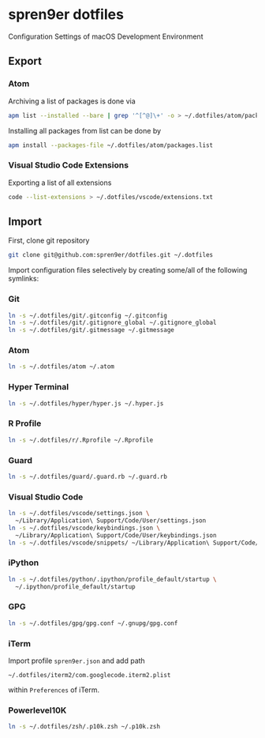 # spren9er dotfiles

Configuration Settings of macOS Development Environment

## Export

### Atom

Archiving a list of packages is done via

```bash
apm list --installed --bare | grep '^[^@]\+' -o > ~/.dotfiles/atom/packages.list
```
Installing all packages from list can be done by

```bash
apm install --packages-file ~/.dotfiles/atom/packages.list
```

### Visual Studio Code Extensions

Exporting a list of all extensions

```bash
code --list-extensions > ~/.dotfiles/vscode/extensions.txt
```

## Import

First, clone git repository

```bash
git clone git@github.com:spren9er/dotfiles.git ~/.dotfiles
```

Import configuration files selectively by creating some/all of the following
symlinks:

### Git

```bash
ln -s ~/.dotfiles/git/.gitconfig ~/.gitconfig
ln -s ~/.dotfiles/git/.gitignore_global ~/.gitignore_global
ln -s ~/.dotfiles/git/.gitmessage ~/.gitmessage
```

### Atom

```bash
ln -s ~/.dotfiles/atom ~/.atom
```

### Hyper Terminal

```bash
ln -s ~/.dotfiles/hyper/hyper.js ~/.hyper.js
```

### R Profile

```bash
ln -s ~/.dotfiles/r/.Rprofile ~/.Rprofile
```

### Guard

```bash
ln -s ~/.dotfiles/guard/.guard.rb ~/.guard.rb
```

### Visual Studio Code

```bash
ln -s ~/.dotfiles/vscode/settings.json \
  ~/Library/Application\ Support/Code/User/settings.json
ln -s ~/.dotfiles/vscode/keybindings.json \
  ~/Library/Application\ Support/Code/User/keybindings.json
ln -s ~/.dotfiles/vscode/snippets/ ~/Library/Application\ Support/Code/User
```

### iPython

```bash
ln -s ~/.dotfiles/python/.ipython/profile_default/startup \
  ~/.ipython/profile_default/startup
```

### GPG

```bash
ln -s ~/.dotfiles/gpg/gpg.conf ~/.gnupg/gpg.conf
```

### iTerm

Import profile `spren9er.json` and add path

```
~/.dotfiles/iterm2/com.googlecode.iterm2.plist
```

within `Preferences` of iTerm.

### Powerlevel10K

```bash
ln -s ~/.dotfiles/zsh/.p10k.zsh ~/.p10k.zsh
```